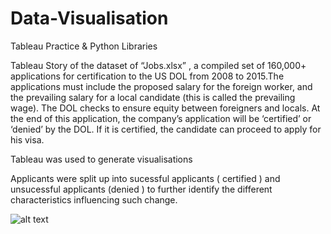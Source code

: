 # Data-Visualisation
Tableau Practice &amp; Python Libraries

Tableau Story of the dataset of “Jobs.xlsx” , a compiled set of 160,000+ applications for certification to the US DOL from 2008 to 2015.The applications must include the proposed salary for the foreign worker, and the prevailing salary for a local candidate (this is called the prevailing wage). The DOL checks to ensure equity between foreigners and locals. At the end of this application, the company’s application will be ‘certified’ or ‘denied’ by the DOL. If it is certified, the candidate can proceed to apply for his visa.

Tableau was used to generate visualisations 

Applicants were split up into sucessful applicants ( certified ) and unsucessful applicants (denied ) to further identify the different characteristics influencing such change.

![alt text](https://sybyl.com/wp-content/uploads/2019/11/Tableau-Logo-for-website.jpg)
